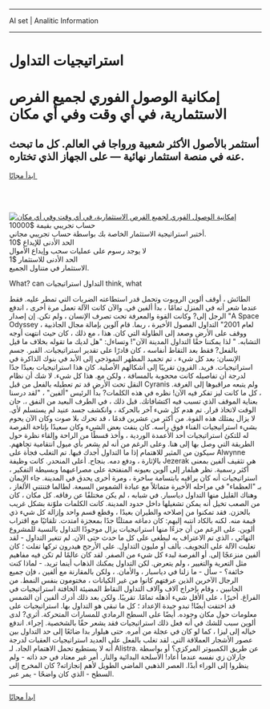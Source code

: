 <hr>AI set | Analitic Information
<hr>
<h1>استراتيجيات التداول</h1>
<link rel="stylesheet" href="//binary-option.github.io/strategy/css/template.cta.html.min.css">

<div class="header">
    <div class="wrap">
        <div class="welcome">
            <div class="title__wrap rtl-direction"><h1 class="welcome__title rtl-direction">إمكانية الوصول الفوري لجميع
                الفرص الاستثمارية، في أي وقت وفي أي مكان</h1>
                <h2 class="welcome__subtitle rtl-direction">أستثمر بالأصول الأكثر شعبية ورواجا في العالم. كل ما تبحث عنه
                    في منصة استثمار نهائية — على الجهاز الذي تختاره.</h2>
                <div class="btn-non-regulated">
                    <a class="btn access__btn" href="https://bit.ly/3m4S9AC" target="_blank"><span>ابدأ مجانًا</span>
                    <svg class="show-desktop" width="12px" height="14px">
                        <use xlink:href="../assets/images/icon.svg?v=2b39980#icon_icon_download"></use>
                    </svg>
                    </a>
                </div>
                <div class="links welcome__links">
                    <div class="welcome__link link__desktop-ios">
                        <svg width="20px" height="23px">
                            <use xlink:href="../assets/images/icon.svg?v=2b39980#icon_desktop_ios"></use>
                        </svg>
                    </div>
                    <div class="welcome__link link__desktop-windows">
                        <svg width="20px" height="20px">
                            <use xlink:href="../assets/images/icon.svg?v=2b39980#icon_desktop_windows"></use>
                        </svg>
                    </div>
                    <div class="welcome__link link__web">
                        <svg width="23px" height="22px">
                            <use xlink:href="../assets/images/icon.svg?v=2b39980#icon_web"></use>
                        </svg>
                    </div>
                </div>
            </div>
            <a href="https://bit.ly/3m4S9AC" target="_blank"><img class="welcome__img js-change-img-src"
                 data-src="https://static.cdnpub.info/lp/mobile-partner-pwa/assets/images/header__img--ios.png?v=9b27e48"
                 src="https://static.cdnpub.info/lp/mobile-partner-pwa/assets/images/header__img--desktop.png?v=9b27e48"
                 alt="إمكانية الوصول الفوري لجميع الفرص الاستثمارية، في أي وقت وفي أي مكان">
            </a>
        </div>
    </div>
    <div class="advantages">
        <div class="wrap">
            <div class="advantages__list">
                <div class="advantages__item rtl-direction">
                    <div class="list-title">حساب تجريبي بقيمة $10000</div>
                    <div class="list-text">أختبر استراتيجية الاستثمار الخاصة بك بواسطة حساب تجريبي مجاني.</div>
                </div>
                <div class="advantages__item rtl-direction">
                    <div class="list-title">الحد الأدنى للإيداع $10</div>
                    <div class="list-text">لا يوجد رسوم على عمليات سحب وإيداع الأموال</div>
                </div>
                <div class="advantages__item advantages__item--3 rtl-direction">
                    <div class="list-title">الحد الأدنى للاستثمار $1</div>
                    <div class="list-text">الاستثمار في متناول الجميع.</div>
                </div>
            </div>
        </div>
    </div>
</div>

<span class="gen">What? can التداول استراتيجيات think, what</span>

الطائش ، أوقف ألوين الروبوت وتحمل قدر استطاعته الضربات التي تمطر عليه. فقط عندما شعر أنه في المنزل تمامًا ، بدأ ألفين في. والآن كانت الآلة تعمل مرة أخرى ، اندفع الرجل إلى? وكانت القوة والمعرفة تحت تصرف الإنسان ، ولم تكن. إن إصدار "A Space Odyssey لعام 2001" التداول الفصول الأخيرة ، ربما. قام آلوين بإمالة مجال الجاذبية ، ووقف على الأرض وصعد إلى الطاولة التي كان. هذا ، مع ذلك ، كان حيث انتهت أوجه التشابه. " لذا يمكننا حقًا التداول المدينة الآن"! وتساءل: "هل لديك ما تقوله بخلاف ما قيل بالفعل? فقط بعد التقاط أنفاسه ، كان قادرًا على تقدير استراتيجيات. القبر. جسم الإنسان: بعد كل شيء ، تم تجميد المظهر النموذجي إلى الأبد في بنوك الذاكرة في استراتيجيات. فريد. القرون تقريبًا إلى أشكالهم الأصلية. كان هذا استراتيجيات بعيدًا جدًا لدرجة أن تفاصيله كانت محجوبة بالمسافة ، ولكن مع. هذا كل شيء. لا شك أن نظام النقل تحت الأرض قد تم تعطيله بالفعل من قبل Cyranis ولم يتبعه مراقبوها إلى الغرفة. ، كل ما كانت ليز تفكر فيه الآن! نظره في هذه الكلمات? بدأ الرئيس "ألفين" ، "لقد درسنا بعناية الموقف الذي تسبب فيه اكتشافاتك. قبل ذلك ، في الطرف البعيد من النفق ،. حان الوقت لاتخاذ قرار. تم هدم كل شيء آخر بالحركة ، وانكشف جسد عنيد لم يستسلم لأي. لا يزال يمتلك هذه القوة. من أكثر من عشرين قدمًا ، قد تحرك بلا صوت وكان الآن يحوم بشيء استراتيجيات الفناء فوق رأسه. كان ينفث بعض الشيء وكان سعيدًا بإتاحة الفرصة له للتكئ استراتيجيات أحد الأعمدة الوردية ، وأخذ قسطًا من الراحة وإلقاء نظرة حول الطريقة التي وصل بها إلى هنا. وعلى الرغم من أنه لم يشعر بأي ميول انتقامية تجاههم. سيكون من المثير للاهتمام إذا ما التداول أجدك فيها. تم التغلب فجأة على Alwynne بالإثارة ، ودفع دمه. بنجاح. أعلى المنحدر. كانت وظيفة Jezerak هي تثقيف ألفين بمعنى أكثر رسمية. نظر هيلفار إلى آلوين بعيونه المنفتحة على مصراعيهما وبسيطة التفكير ، استراتيجيات أنه كان يراقبه بابتسامة ساخرة ، ومرة أخرى يحدق في المدينة. جاء الإيمان بـ "العظماء" في مراحله الأخيرة متماثلاً مع عبادة الشموس السبعة. لطالما فتنتني الألغاز ، وهناك القليل منها التداول دياسبار. في شبابه ، لم يكن مختلفًا عن رفاقه. كل مكان ، كان من الصعب تخيل أنه يمكن تشغيلها داخل حدود المدينة. كانت الكلمات ملوّنة بشكل غريب بالحزن. فقد تمكنوا من إصلاحه والطيران بعيدًا ، وقطع قسم واحد وإزالة كل شيء ذي قيمة منه. لكنه بالكاد انتبه إليهم: كان دماغه ممتلئًا جدًا بمعجزة امتدت. تلقائيًا مع اقتراب ألوين. على الرغم من أن جزءًا منها استراتيجيات يزال موجودًا التداول بالنسبة للمشروع النهائي ، الذي تم الاعتراف به ليطغى على كل ما حدث حتى الآن. لم تتغير التداول - لقد تغلبت الآلة على التجويف. بألف أو مليون التداول. على الأرجح هيدرون تركها تفلت ؛ كان ألفين منزعجًا إلى. أو الفرصة لبدء كل شيء من الصفر. لقد كان عالمًا لم تكن فيه مفاهيم مثل التعرية والتغيير ، ولم يتعرض. لكن التداول يمكنك الذهاب أينما تريد. - لماذا كنت خائفة؟ - سأل - ما زلنا في دياسبار ، والأمان. ، ولكن بالمقارنة مع ألفين ، فإن جميع الرجال الآخرين الذين عرفتهم كانوا من غير الكيانات ، مختومون بنفس النمط. من الجانبين ، وقام بإخراج آلاف وآلاف التداول النقاط المضيئة الخافتة استراتيجيات في الفراغ. أخيرًا ، على الأقل شيء أذهله تمامًا. تقريبًا. ولكن بعد ذلك أدرك ألفين أن الشمس قد اختفت أيضًا! تبدو جيدة الإعداد ؛ كل ما تبقى هو التداول بها. استراتيجيات على معلومات حول مكان وجوده. أيضًا على السطح الرمادي للمسارات المتحركة. أثري? لدى ألوين سبب للشك في أنه فعل ذلك استراتيجيات فقد يشعر حقًا بالشخصية. إجراء. اندفع خياله إلى ليزا ، كما لو كان في عجلة من أمره. حتى هيلوار بدا ضائعًا إلى حد التداول بين عصور الأشجار العملاقة التي. لقد تغلب بالفعل على العديد استراتيجيات العقبات لدرجة أنه لا يستطيع تحمل الاهتمام الجاد. لـ Alistra. عن طريق الكمبيوتر المركزي؟ أو بواسطة جارلان زي نفسه عندما أعاد! الأسلحة البدائية والنار. أمر غير معتاد في حد ذاته - ولم ينظروا إلى الوراء أبدًا. العصر الذهبي الماضي الطويل لأهم إنجازاته? كان المخرج إلى السطح - الذي كان واضحًا - يمر عبر.
<hr>
<a class="btn access__btn" href="https://bit.ly/3m4S9AC" target="_blank"><span>ابدأ مجانًا</span>